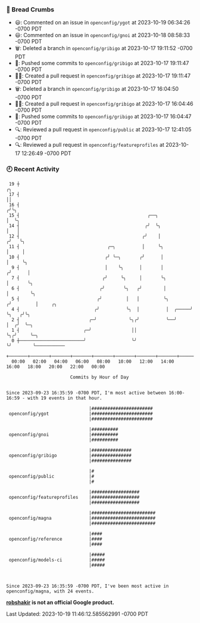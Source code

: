 ### 🍞 Bread Crumbs

 * 😃: Commented on an issue in `openconfig/ygot` at 2023-10-19 06:34:26 -0700 PDT
 * 😃: Commented on an issue in `openconfig/gnoi` at 2023-10-18 08:58:33 -0700 PDT
 * 🗑: Deleted a branch in `openconfig/gribigo` at 2023-10-17 19:11:52 -0700 PDT
 * 🚢: Pushed some commits to `openconfig/gribigo` at 2023-10-17 19:11:47 -0700 PDT
 * ✍🏼: Created a pull request in `openconfig/gribigo` at 2023-10-17 19:11:47 -0700 PDT
 * 🗑: Deleted a branch in `openconfig/gribigo` at 2023-10-17 16:04:50 -0700 PDT
 * ✍🏼: Created a pull request in `openconfig/gribigo` at 2023-10-17 16:04:46 -0700 PDT
 * 🚢: Pushed some commits to `openconfig/gribigo` at 2023-10-17 16:04:47 -0700 PDT
 * 🔍: Reviewed a pull request in  `openconfig/public` at 2023-10-17 12:41:05 -0700 PDT
 * 🔍: Reviewed a pull request in  `openconfig/featureprofiles` at 2023-10-17 12:26:49 -0700 PDT

### 🕘 Recent Activity
```
 19 ┼                                                                    ╭╮
 17 ┤                                                                    ││
 16 ┤                                                                   ╭╯╰╮
 15 ┤                                                ╭──╮               │  ╰╮
 14 ┤                                               ╭╯  ╰╮              │   │
 12 ┤                                              ╭╯    │             ╭╯   ╰╮
 11 ┤                                 ╭─╮          │     ╰╮            │     │
 10 ┤                                ╭╯ ╰─╮       ╭╯      │            │     ╰╮
  9 ┤                                │    ╰╮      │       │           ╭╯      │
  7 ┤                               ╭╯     ╰╮     │       ╰╮          │       ╰╮
  6 ┤                              ╭╯       ╰╮   ╭╯        │          │        ╰╮
  5 ┤                             ╭╯         │   │         ╰╮        ╭╯         │     ╭╮
  4 ┤                            ╭╯          ╰╮  │          │  ╭─────╯          ╰╮   ╭╯╰╮
  2 ┤                          ╭─╯            ╰╮╭╯          ╰──╯                 │  ╭╯  ╰─╮
  1 ┤                        ╭─╯               ││                                ╰╮╭╯     ╰─╮
  0 ┼────────────────────────╯                 ╰╯                                 ╰╯        ╰───────────
    +───────+───────+───────+───────+───────+───────+───────+───────+───────+───────+───────+───────+────
  00:00   02:00   04:00   06:00   08:00   10:00   12:00   14:00   16:00   18:00   20:00   22:00   00:00   

						Commits by Hour of Day


Since 2023-09-23 16:35:59 -0700 PDT, I'm most active between 16:00-16:59 - with 19 events in that hour.

```



```
                               |#######################
 openconfig/ygot               |#######################
                               |#######################

                               |##########
 openconfig/gnoi               |##########
                               |##########

                               |###############
 openconfig/gribigo            |###############
                               |###############

                               |#
 openconfig/public             |#
                               |#

                               |##################
 openconfig/featureprofiles    |##################
                               |##################

                               |########################
 openconfig/magna              |########################
                               |########################

                               |####
 openconfig/reference          |####
                               |####

                               |#####
 openconfig/models-ci          |#####
                               |#####



Since 2023-09-23 16:35:59 -0700 PDT, I've been most active in openconfig/magna, with 24 events.

```
**[robshakir](mailto:robjs@google.com) is not an official Google product.**  


Last Updated: 2023-10-19 11:46:12.585562991 -0700 PDT
